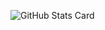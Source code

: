 ![GitHub Stats Card](https://github-readme-stats.vercel.app/api?username=N-Iwata&count_private=true&show_icons=true&theme=dracula)
